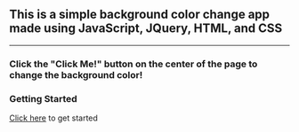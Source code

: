 ## This is a simple background color change app made using JavaScript, JQuery, HTML, and CSS
---
### Click the "Click Me!" button on the center of the page to change the background color!

### Getting Started
[Click here]( https://small-js-projects.github.io/background-changer/) to get started